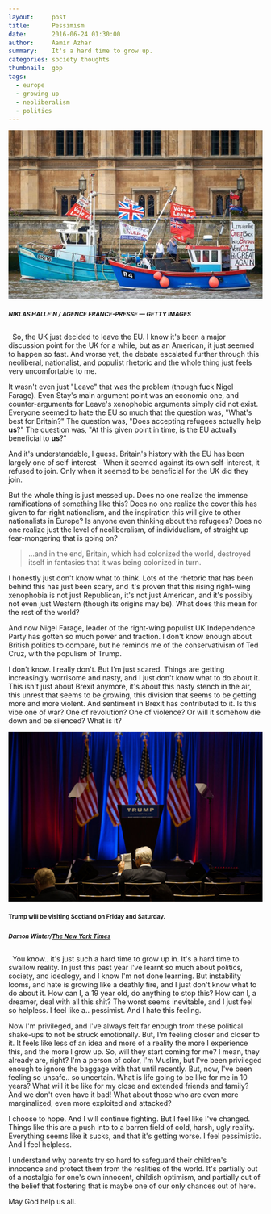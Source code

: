 ```yaml
---
layout:     post
title:      Pessimism
date:       2016-06-24 01:30:00
author:     Aamir Azhar
summary:    It's a hard time to grow up.
categories: society thoughts
thumbnail:  gbp
tags:
  - europe
  - growing up
  - neoliberalism
  - politics
---
```

![Brexit-Supporters](/resources/images/06-24-2016/brexit1.jpg)

##### <sup>*NIKLAS HALLE'N / AGENCE FRANCE-PRESSE — GETTY IMAGES*</sup>

&nbsp;
So, the UK just decided to leave the EU. I know it's been a major discussion point for the UK for a while, but as an American, it just seemed to happen so fast. And worse yet, the debate escalated further through this neoliberal, nationalist, and populist rhetoric and the whole thing just feels very uncomfortable to me.

It wasn't even just "Leave" that was the problem (though fuck Nigel Farage). Even Stay's main argument point was an economic one, and counter-arguments for Leave's xenophobic arguments simply did not exist. Everyone seemed to hate the EU so much that the question was, "What's best for Britain?" The question was, "Does accepting refugees actually help **us**?" The question was, "At this given point in time, is the EU actually beneficial to **us**?"

And it's understandable, I guess. Britain's history with the EU has been largely one of self-interest - When it seemed against its own self-interest, it refused to join. Only when it seemed to be beneficial for the UK did they join.

But the whole thing is just messed up. Does no one realize the immense ramifications of something like this? Does no one realize the cover this has given to far-right nationalism, and the inspiration this will give to other nationalists in Europe? Is anyone even thinking about the refugees? Does no one realize just the level of neoliberalism, of individualism, of straight up fear-mongering that is going on?

> ...and in the end, Britain, which had colonized the world, destroyed itself in fantasies that it was being colonized in turn.

I honestly just don't know what to think. Lots of the rhetoric that has been behind this has just been scary, and it's proven that this rising right-wing xenophobia is not just Republican, it's not just American, and it's possibly not even just Western (though its origins may be). What does this mean for the rest of the world?

And now Nigel Farage, leader of the right-wing populist UK Independence Party has gotten so much power and traction. I don't know enough about British politics to compare, but he reminds me of the conservativism of Ted Cruz, with the populism of Trump.

I don't know. I really don't. But I'm just scared. Things are getting increasingly worrisome and nasty, and I just don't know what to do about it. This isn't just about Brexit anymore, it's about this nasty stench in the air, this unrest that seems to be growing, this division that seems to be getting more and more violent. And sentiment in Brexit has contributed to it. Is this vibe one of war? One of revolution? One of violence? Or will it somehow die down and be silenced? What is it?

![Trump-In-Scotland](/resources/images/06-24-2016/trump-scotland.jpg)

#### <sup>Trump will be visiting Scotland on Friday and Saturday.</sup>

##### <sup>*Damon Winter/<a href="http://www.nytimes.com/2016/06/24/us/politics/donald-trump-follows-a-good-day-with-a-trip-to-scotland.html">The New York Times</a>*</sup>

&nbsp;
You know.. it's just such a hard time to grow up in. It's a hard time to swallow reality. In just this past year I've learnt so much about politics, society, and ideology, and I know I'm not done learning. But instability looms, and hate is growing like a deathly fire, and I just don't know what to do about it. How can I, a 19 year old, do anything to stop this? How can I, a dreamer, deal with all this shit? The worst seems inevitable, and I just feel so helpless. I feel like a.. pessimist. And I hate this feeling.

Now I'm privileged, and I've always felt far enough from these political shake-ups to not be struck emotionally. But, I'm feeling closer and closer to it. It feels like less of an idea and more of a reality the more I experience this, and the more I grow up. So, will they start coming for me? I mean, they already are, right? I'm a person of color, I'm Muslim, but I've been privileged enough to ignore the baggage with that until recently. But, now, I've been feeling so unsafe.. so uncertain. What is life going to be like for me in 10 years? What will it be like for my close and extended friends and family? And we don't even have it bad! What about those who are even more marginalized, even more exploited and attacked?

I choose to hope. And I will continue fighting. But I feel like I've changed. Things like this are a push into to a barren field of cold, harsh, ugly reality. Everything seems like it sucks, and that it's getting worse. I feel pessimistic. And I feel helpless.

I understand why parents try so hard to safeguard their children's innocence and protect them from the realities of the world. It's partially out of a nostalgia for one's own innocent, childish optimism, and partially out of the belief that fostering that is maybe one of our only chances out of here.

May God help us all.
